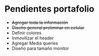 # Pendientes portafolio

* ~~Agregar toda la información~~
* ~~Diseño general preliminar en celular~~
* Definir colores
* Inmovilizar el header
* Agregar Media queries
* Diseño para tamaño monitor

